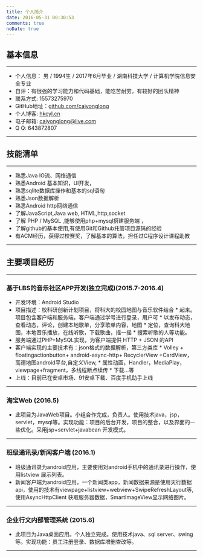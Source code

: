 ```yaml
---
title: 个人简介
date: 2016-05-31 00:30:53
comments: true
noDate: true
---
```

## 基本信息
---

* 个人信息： 男 / 1994生 / 2017年6月毕业 / 湖南科技大学 / 计算机学院信息安全专业
* 自评：有很强的学习能力和代码基础，能吃苦耐劳，有较好的团队精神
* 联系方式: 15573275970
* GitHub地址：[github.com/caiyonglong](https://github.com/caiyonglong)
* 个人博客: [hkcyl.cn](http://hkcyl.cn)
* 电子邮箱: caiyonglong@live.com
* Q Q: 643872807

---

## 技能清单
---

 * 熟悉Java IO流、网络通信
 * 熟悉Android 基本知识，UI开发，
 * 熟悉sqlite数据库操作和基本的sql语句
 * 熟悉Json数据解析
 * 熟悉Android http网络通信
 * 了解JavaScript,Java web, HTML,http,socket
 * 了解 PHP / MySQL ,能够使用php+mysql搭建服务端 ，
 * 了解github的基本使用,有使用Git和Github托管项目源码的经验
 * 有ACM经历，获得过校赛奖，了解基本的算法，担任过C程序设计课程助教

 ---

## 主要项目经历
---
 ### 基于LBS的音乐社区APP开发(独立完成)(2015.7-2016.4)

 * 开发环境：Android Studio
 * 项目描述：校科研创新计划项目，将科大的校园地图与音乐软件结合 * 起来。项目包含客户端和服务端，客户端通过学号进行登录，用户可 * 以发布动态，查看动态，评论，创建本地歌单，分享歌单内容，地图 * 定位，查询科大地图，本地音乐播放，在线听歌，下载歌曲，摇一摇 * 搜索听歌的人等功能。
 * 服务端通过PHP+MySQL实现，为客户端提供 HTTP + JSON 的API
 * 客户端实现的主要技术有：json格式的数据解析，第三方类库  * Volley + floatingactionbutton+ android-async-http+ RecyclerView +CardView，高德地图android平台,自定义View,  * 属性动画，Handler，MediaPlay，viewpage+fragment，多线程断点续传 * 下载...等
 * 上线：目前已在安卓市场、91安卓下载、百度手机助手上线

---

 ### 淘宝Web (2016.5)

 *  此项目为JavaWeb项目。小组合作完成，负责人。使用技术java，jsp，servlet，mysql等。实现功能：项目的后台开发，项目的整合，以及界面的一些优化。采用jsp+servlet+javabean 开发模式。
 
 ---

 ### 班级通讯录/新闻客户端 (2016.1)
 *  班级通讯录为android应用，主要使用对android手机中的通讯录进行操作，使用listview 展示列表。
 *  新闻客户端为android应用，一个新闻类app，新闻数据来源是使用天行数据api，使用的技术有viewpage+listview+webview+SwipeRefreshLayout等,使用AsyncHttpClient 获取服务器数据，SmartImageView显示网络图片。
 
---
 
 ### 企业行文内部管理系统 (2015.6)
 *  此项目为Java桌面应用。个人独立完成。使用技术java、sql server、swing等。实现功能：员工注册登录、数据库增删查改等。

---